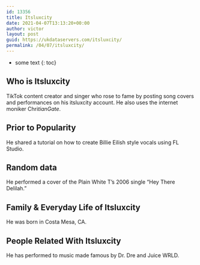 ```yaml
---
id: 13356
title: Itsluxcity
date: 2021-04-07T13:13:20+00:00
author: victor
layout: post
guid: https://ukdataservers.com/itsluxcity/
permalink: /04/07/itsluxcity/
---
```


* some text
{: toc}


## Who is Itsluxcity



TikTok content creator and singer who rose to fame by posting song covers and performances on his itsluxcity account. He also uses the internet moniker Chri$tian Gate$. 

                
                
                
## Prior to Popularity



He shared a tutorial on how to create Billie Eilish style vocals using FL Studio.

                
                
                
## Random data



He performed a cover of the Plain White T&#8217;s 2006 single &#8220;Hey There Delilah.&#8221;

                
                
                
## Family & Everyday Life of Itsluxcity



He was born in Costa Mesa, CA. 

                
                
                
## People Related With Itsluxcity



He has performed to music made famous by Dr. Dre and Juice WRLD. 

                
              
            
          
          
          